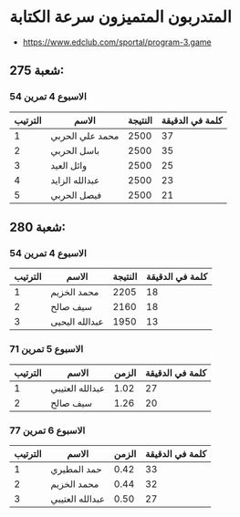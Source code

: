 #  المتدربون المتميزون سرعة الكتابة
- https://www.edclub.com/sportal/program-3.game
## شعبة 275:
### الاسبوع 4 تمرين 54
| الترتيب | الاسم | النتيجة | كلمة في الدقيقة
|---------|------------|------------|------------|
| 1 | محمد علي الحربي | 2500 | 37 |
| 2 | باسل الحربي | 2500 | 35 |
| 3 | وائل العيد | 2500 | 25 |
| 4 | عبدالله الزايد | 2500 | 23 |
| 5 | فيصل الحربي | 2500 | 21 |

## شعبة 280:
### الاسبوع 4 تمرين 54
| الترتيب | الاسم | النتيجة | كلمة في الدقيقة
|---------|------------|------------|------------|
| 1 | محمد الخزيم | 2205 | 18 |
| 2 | سيف صالح | 2160 | 18 |
| 3 | عبدالله اليحيى | 1950 | 13 |

### الاسبوع 5 تمرين 71
| الترتيب | الاسم | الزمن | كلمة في الدقيقة
|---------|------------|------------|------------|
| 1 |  عبدالله العتيبي | 1.02 | 27 |
| 2 | سيف صالح | 1.26 | 20 |

### الاسبوع 6 تمرين 77
| الترتيب | الاسم | الزمن | كلمة في الدقيقة
|---------|------------|------------|------------|
| 1 |   حمد المطيري | 0.42 | 33 |
| 2 | محمد الخزيم | 0.44 | 32 |
| 3 |  عبدالله العتيبي | 0.50 | 27 |

